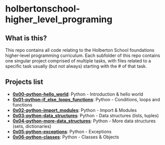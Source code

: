 # holbertonschool-higher_level_programing

## What is this?

This repo contains all code relating to the Holberton School foundations higher-level programming curriculum.
Each subfolder of this repo contains one singular project comprised of multiple tasks, with files related to a specific task usually (but not always) starting with the # of that task.

## Projects list
* **[0x00-python-hello_world](https://github.com/ThibaudP/holbertonschool-higher_level_programming/tree/main/0x00-python-hello_world)**: Python - Introduction & hello world
* **[0x01-python-if_else_loops_functions](https://github.com/ThibaudP/holbertonschool-higher_level_programming/tree/main/0x01-python-if_else_loops_functions)**: Python - Conditions, loops and functions
* **[0x02-python-import_modules](https://github.com/ThibaudP/holbertonschool-higher_level_programming/tree/main/0x02-python-import_modules)**: Python - Import & Modules
* **[0x03-python-data_structures](https://github.com/ThibaudP/holbertonschool-higher_level_programming/tree/main/0x03-python-data_structures)**: Python - Data structures (lists, tuples)
* **[0x04-python-more-data_structures](https://github.com/ThibaudP/holbertonschool-higher_level_programming/tree/main/0x04-python-more_data_structures)**: Python - More data structures (sets, dictionaries)
* **[0x05-python-exceptions](https://github.com/ThibaudP/holbertonschool-higher_level_programming/tree/main/0x05-python-exceptions)**: Python - Exceptions
* **[0x06-python-classes](https://github.com/ThibaudP/holbertonschool-higher_level_programming/tree/main/0x06-python-classes)**: Python - Classes & Objects

